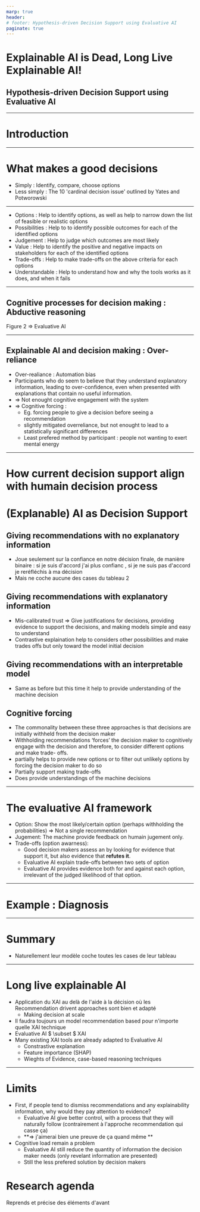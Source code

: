 ```yaml
---
marp: true
header: 
# footer: Hypothesis-driven Decision Support using Evaluative AI
paginate: true
---
```


# <!-- fit --> Explainable AI is Dead, Long Live Explainable AI!
## <!-- fit --> Hypothesis-driven Decision Support using Evaluative AI

---
# <!-- fit -->  Introduction
<!-- Y'a vraiment une idée de decision support dans le papier je crois  -->
<!-- Tim miller a l'air de peser un peu, il publie beaucoup mais sur des sujets assez varié  -->
---
<!-- header: Introduction -->

# What makes a good decisions
* Simply : Identify, compare, choose options
* Less simply : The 10 'cardinal decision issue' outlined by Yates and Potworowski

---

* Options : Help to identify options, as well as help to narrow down the list of feasible or realistic options
* Possibilities : Help to to identify possible outcomes for each of the identified options
* Judgement : Help to judge which outcomes are most likely
* Value : Help to identify the positive and negative impacts on stakeholders for each of the identified options
* Trade-offs : Help to make trade-offs on the above criteria for each options
* Understandable : Help to understand how and why the tools works as it does, and when it fails

---

## Cognitive processes for decision making : Abductive reasoning
Figure 2 
=> Evaluative AI 

---

## Explainable AI and decision making : Over-reliance
* Over-realiance : Automation bias
* Participants who do seem to believe that they understand explanatory information, leading to over-confidence, even when presented with explanations that contain no useful information. 
* => Not enought cognitive engagement with the system 
* => Cognitive forcing : 
    * Eg. forcing people to give a decision before seeing a recommendation
    * slightly mitigated overreliance, but not enought to lead to a statistically significant differences
    * Least prefered method by participant : people not wanting to exert mental energy
<!-- This indicates that Evaluative AI could prove useful by not fixating people on particular recommendations, but allowing peo- ple to assess whether evidence supports their hypotheses, rather than trying to understand the DA’s reasoning. -->
---

# How current decision support align with humain decision process
# (Explanable) AI as Decision Support
## Giving recommendations with no explanatory information
* Joue seulement sur la confiance en notre décision finale, de manière binaire : si je suis d'accord j'ai plus confianc , si je ne suis pas d'accord je reréfléchis à ma décision 
* Mais ne coche aucune des cases du tableau 2

## Giving recommendations with explanatory information
* Mis-calibrated trust => Give justifications for decisions, providing evidence to support the decisions, and making models simple and easy to understand
* Contrastive explaination help to considers other possibilities and make trades offs but only toward the model initial decision
<!-- What about other XAI method -->
## Giving recommendations with an interpretable model
* Same as before but this time it help to provide understanding of the machine decision

## Cognitive forcing  
* The commonality between these three approaches is that decisions are initially withheld from the decision maker 
* Withholding recommendations ‘forces’ the decision maker to cognitively engage with the decision and therefore, to consider different options and make trade- offs. 
*  partially helps to provide new options or to filter out unlikely options by forcing the decision maker to do so
*  Partially support making trade-offs
*  Does provide understandings of the machine decisions

---
# The evaluative AI framework
* Option: Show the most likely/certain option (perhaps withholding the probabilities) => Not a single recommendation
* Jugement: The machine provide feedback on humain jugement only. 
* Trade-offs (option awarness): 
    * Good decision makers assess an by looking for evidence that support it, but also evidence that **refutes it**.
    * Evaluative AI explain trade-offs between two sets of option
    * Evaluative AI provides evidence both for and against each option, irrelevant of the judged likelihood of that option.
    <!-- * SHAP fait ça  -->

---

# Example : Diagnosis

---

# Summary
* Naturellement leur modèle coche toutes les cases de leur tableau

---

# Long live explainable AI
* Application du XAI au delà de l'aide à la décision où les Recommendation drivent approaches sont bien et adapté
    * Making decision at scale 
* Il faudra toujours un model recommendation based pour n'importe quelle XAI technique
* Evaluative AI $ \subset $ XAI
* Many existing XAI tools are already adapted to Evaluative AI 
    * Constrastive explanation 
    * Feature importance (SHAP)
    * Wieghts of Evidence, case-based reasoning techniques 

---

# Limits
* First, if people tend to dismiss recommendations and any explainability information, why would they pay attention to evidence?
    * Evaluative AI give better control, with a process that they will naturally follow (contrairement à l'approche recommendation qui casse ça)
    * **=> j'aimerai bien une preuve de ça quand même **
* Cognitive load remain a problem 
    * Evaluative AI still reduce the quantity of information the decision maker needs (only revelant information are presented)
    * Still the less prefered solution by decision makers 

# Research agenda
Reprends et précise des éléments d'avant